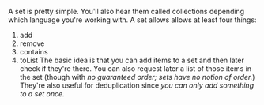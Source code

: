 A set is pretty simple. You'll also hear them called collections depending which language you're working with. A set allows allows at least four things:
1. add
2. remove
3. contains
4. toList
The basic idea is that you can add items to a set and then later check if they're there. You can also request later a list of those items in the set (though with *no guaranteed order; sets have no notion of order.*) They're also useful for deduplication since *you can only add something to a set once.*
